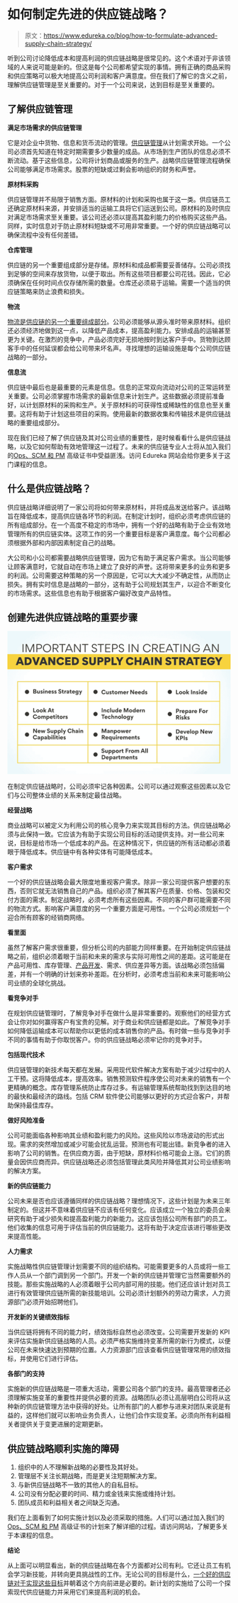 # 如何制定先进的供应链战略？

> 原文：<https://www.edureka.co/blog/how-to-formulate-advanced-supply-chain-strategy/>

听到公司讨论降低成本和提高利润的供应链战略是很常见的。这个术语对于非该领域的人来说可能是新的。但这是每个公司都希望实现的事情。拥有正确的商品采购和供应策略可以极大地提高公司利润和客户满意度。但在我们了解它的含义之前，理解供应链管理是至关重要的。对于一个公司来说，达到目标是至关重要的。

## **了解供应链管理**

**满足市场需求的供应链管理**

它是对企业中货物、信息和货币流动的管理。[供应链管理](https://www.edureka.co/blog/components-of-supply-chain-management/)从计划需求开始。一个公司必须首先知道在特定时期需要多少数量的成品。从市场到生产团队的信息必须不断流动。基于这些信息，公司将计划商品或服务的生产。战略供应链管理流程确保公司能够满足市场需求。股票的短缺或过剩会影响组织的财务和声誉。

**原材料采购**

供应链管理并不局限于销售方面。原材料的计划和采购也属于这一类。供应链员工还确定原材料来源，并安排适当的运输工具将它们运送到公司。原材料的及时供应对满足市场需求至关重要。该公司还必须以提高其盈利能力的价格购买这些产品。同样，实时信息对于防止原材料短缺或不可用非常重要。一个好的供应链战略可以确保流程中没有任何差错。

**仓库管理**

供应链的另一个重要组成部分是存储。原材料和成品都需要妥善储存。公司必须找到足够的空间来存放货物，以便于取出。所有这些项目都要公司花钱。因此，它必须确保在任何时间点仅存储所需的数量。仓库还必须易于运输。需要一个适当的供应链策略来防止浪费和损失。

**物流**

[物流是供应链的另一个重要组成部分](https://www.edureka.co/blog/difference-between-logistics-and-supply-chain-management/)。公司必须能够从源头准时带来原材料。组织还必须经济地做到这一点，以降低产品成本，提高盈利能力。安排成品的运输甚至更为关键。在激烈的竞争中，产品必须完好无损地按时到达客户手中。货物到达顾客手中的任何延误都会给公司带来坏名声。寻找理想的运输设施是每个公司供应链战略的一部分。

**信息流**

供应链中最后也是最重要的元素是信息。信息的正常双向流动对公司的正常运转至关重要。公司必须掌握市场需求的最新信息来计划生产。这些数据必须提前准备好，以计划原材料的采购和生产。关于原材料的可获得性或稀缺性的信息也至关重要。这将有助于计划这些项目的采购。使用最新的数据收集和传输技术是供应链战略的重要组成部分。

现在我们已经了解了供应链及其对公司业绩的重要性，是时候看看什么是供应链战略，以及它如何帮助有效地管理这一过程了。未来的供应链专业人士将从加入我们的[Ops、SCM 和 PM](https://www.edureka.co/highered/advanced-program-in-operations-supply-chain-project-management-iitg) 高级证书中受益匪浅。访问 Edureka 网站会给你更多关于这门课程的信息。

## 什么是供应链战略？

供应链战略详细说明了一家公司将如何带来原材料，并将成品发送给客户。该战略旨在降低成本，提高供应链各环节的利润。在制定计划时，组织必须考虑供应链的所有组成部分。在一个高度不稳定的市场中，拥有一个好的战略有助于企业有效地管理所有的供应链实体。这项工作的另一个重要目标是客户满意度。每个公司都必须根据外部和内部因素制定自己的战略。

大公司和小公司都需要战略供应链管理，因为它有助于满足客户需求。当公司能够让顾客满意时，它就自动在市场上建立了良好的声誉。这将带来更多的业务和更多的利润。公司需要这种策略的另一个原因是，它可以大大减少不确定性，从而防止损失。拥有实时信息是战略的一部分，这有助于公司规划其生产，以迎合不断变化的市场需求。这些信息也有助于根据客户偏好改变产品特性。

## **创建先进供应链战略的重要步骤**

![](img/d3ca77e12bfa702920b2add343c9d9e7.png)

在制定供应链战略时，公司必须牢记各种因素。公司可以通过观察这些因素以及它们与公司整体业绩的关系来制定最佳战略。

**经营战略**

商业战略可以被定义为利用公司的核心竞争力来实现其目标的方法。供应链战略必须与此保持一致。它应该为有助于实现公司目标的活动提供支持。对一些公司来说，目标是给市场一个低成本的产品。在这种情况下，供应链的所有活动都必须着眼于降低成本。供应链中有各种实体有可能降低成本。

**客户需求**

一个好的供应链战略会最大限度地重视客户需求。除非一家公司提供客户想要的东西，否则它就无法销售自己的产品。组织必须了解其客户在质量、价格、包装和交付方面的需求。制定战略时，必须考虑所有这些因素。不同的客户群可能需要不同的物流方式。影响客户满意度的另一个重要方面是可用性。一个公司必须规划一个迎合所有顾客的经销商网络。

**看里面**

虽然了解客户需求很重要，但分析公司的内部能力同样重要。在开始制定供应链战略之前，组织必须着眼于当前和未来的需求与实际可用性之间的差距。这可能是在产品可用性、库存管理、[产品开发](https://www.edureka.co/blog/dynamic-stages-of-the-new-age-product-development-process/)、需求、供应差异等方面。该战略必须包括偏差，并有一个明确的计划来弥补差距。在分析时，必须考虑当前和未来可能影响公司业绩的全球化挑战。

**看竞争对手**

在规划供应链管理时，了解竞争对手在做什么是非常重要的。观察他们的经营方式会让你对如何赢得客户有宝贵的见解。对于商业和供应链都是如此。了解竞争对手如何降低运输成本可以帮助你以更低的成本销售你的产品。有时做一些与竞争对手不同的事情有助于你取悦客户。你的供应链战略必须牢记你的竞争对手。

**包括现代技术**

供应链管理的新技术每天都在发展。采用现代软件解决方案有助于减少过程中的人工干预。这将降低成本，提高效率。销售预测软件程序使公司对未来的销售有一个更精确的概念。库存管理系统防止库存过多。有运输管理系统帮助找到到达目的地的最快和最经济的路线。包括 CRM 软件使公司能够以更好的方式迎合客户，并帮助保持最佳库存。

**做好风险准备**

公司可能面临各种影响其业绩和盈利能力的风险。这些风险以市场波动的形式出现。需求的突然增加或减少可能会扰乱运营。预测也有可能出错。新竞争者的进入影响了公司的销售。在供应商方面，由于短缺，原材料价格可能会上涨。它们的质量会因供应商而异。供应链战略还必须包括管理此类风险并降低其对公司业绩影响的解决方案。

**新的供应链能力**

公司未来是否也应该遵循同样的供应链战略？理想情况下，这些计划是为未来三年制定的。但这并不意味着供应链不应该有任何变化。应该成立一个独立的委员会来研究有助于减少损失和提高盈利能力的新能力。这应该包括公司所有部门的员工。他们收集的信息可用于评估当前的供应链能力。这将有助于决定应该进行哪些更改来提高性能。

**人力需求**

实施战略性供应链管理计划需要不同的组织结构。可能需要更多的人员或将一些工作人员从一个部门调到另一个部门。开发一个新的供应链并管理它当然需要额外的技能。那些实施战略的人必须着眼于公司内部可用的技能。他们还应该计划对员工进行有效管理供应链所需的新技能培训。公司必须计划额外的劳动力需求，人力资源部门必须开始招聘他们。

**开发新的关键绩效指标**

当供应链将拥有不同的能力时，绩效指标自然也必须改变。公司需要开发新的 KPI 来评估实施新供应链战略的人员。必须严格实施维持变革所需的新行为模式，以便公司在未来快速达到预期的位置。人力资源部门应该查看供应链管理常用的绩效指标，并使用它们进行评估。

**各部门的支持**

实施新的供应链战略是一项重大活动，需要公司各个部门的支持。最高管理者还必须理解实施变革的重要性并提供必要的资源。战略团队必须让高层明白公司将从这种新的供应链管理方法中获得的好处。让所有部门的人都参与进来对团队来说是有益的，这样他们就可以影响业务负责人，让他们合作实现变革。必须向所有利益相关者提供关于变更进展的定期更新。

## **供应链战略顺利实施的障碍**

1.  组织中的人不理解新战略的必要性及其好处。
2.  管理层不关注长期战略，而是更关注短期解决方案。
3.  与新供应链战略不一致的其他人的自私目标。
4.  公司没有分配必要的时间、精力或金钱来实施或维持计划。
5.  团队成员和利益相关者之间缺乏沟通。

我们在上面看到了如何实施计划以及必须采取的措施。人们可以通过加入我们的[Ops、SCM 和 PM](https://www.edureka.co/highered/advanced-program-in-operations-supply-chain-project-management-iitg) 高级证书的计划来了解详细的过程。请访问网站，了解更多关于本课程的信息。

**结论**

从上面可以明显看出，新的供应链战略在各个方面都对公司有利。它还让员工有机会学习新技能，并转向更具挑战性的工作。无论公司的目标是什么，[一个好的供应链对于实现这些目标](https://www.edureka.co/blog/objectives-of-supply-chain-management-explained/)并朝着这个方向前进是必要的。新计划的实施给了公司一个探索现代供应链能力并采用它们来提高利润的机会。